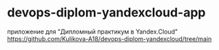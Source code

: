 # devops-diplom-yandexcloud-app

приложение для "Дипломный практикум в Yandex.Cloud" https://github.com/Kulikova-A18/devops-diplom-yandexcloud/tree/main
